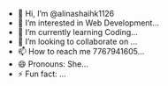 - 👋 Hi, I’m @alinashaihk1126
- 👀 I’m interested in Web Development...
- 🌱 I’m currently learning Coding...
- 💞️ I’m looking to collaborate on ...
- 📫 How to reach me 7767941605...
- 😄 Pronouns: She...
- ⚡ Fun fact: ...

<!---
alinashaihk1126/alinashaihk1126 is a ✨ special ✨ repository because its `README.md` (this file) appears on your GitHub profile.
You can click the Preview link to take a look at your changes.
--->
